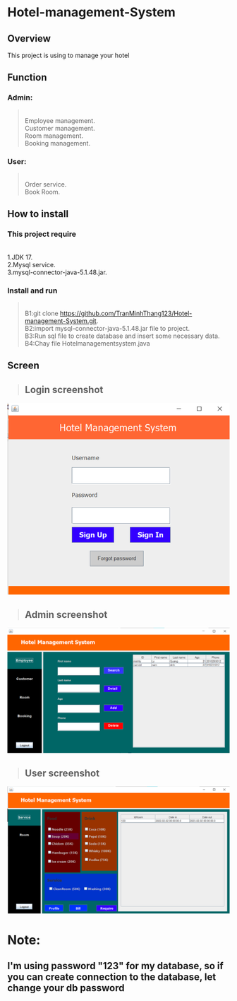 # Hotel-management-System
## Overview
This project is using to manage your hotel 
## Function
### Admin:
><br>Employee management.
><br>Customer management.
><br>Room management.
><br>Booking management.
### User:
><br>Order service.
><br>Book Room.
## How to install 
### This project require
<br>1.JDK 17.
<br>2.Mysql service.
<br>3.mysql-connector-java-5.1.48.jar.
### Install and run
><br>B1:git clone https://github.com/TranMinhThang123/Hotel-management-System.git.
><br>B2:import mysql-connector-java-5.1.48.jar file to project.
><br>B3:Run sql file to create database and insert some necessary data.
><br>B4:Chay file Hotelmanagementsystem.java
## Screen
>## Login screenshot
![alt text](https://github.com/TranMinhThang123/Hotel-management-System/blob/master/Image/LoginScreen.png)
>## Admin screenshot
![alt text](https://github.com/TranMinhThang123/Hotel-management-System/blob/master/Image/AdminSite.png)
>## User screenshot
![alt text](https://github.com/TranMinhThang123/Hotel-management-System/blob/master/Image/UserSite.png)
# Note:
## I'm using password "123" for my database, so if you can create connection to the database, let change your db password
